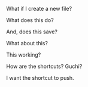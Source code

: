 What if I create a new file?

What does this do?

And, does this save?

What about this?

This working?

How are the shortcuts? Guchi?

I want the shortcut to push.